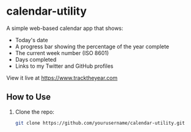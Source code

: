 # calendar-utility

A simple web-based calendar app that shows:

- Today's date
- A progress bar showing the percentage of the year complete
- The current week number (ISO 8601)
- Days completed
- Links to my Twitter and GitHub profiles

View it live at https://www.tracktheyear.com

## How to Use

1. Clone the repo:
   ```bash
   git clone https://github.com/yourusername/calendar-utility.git
